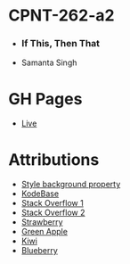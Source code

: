 # CPNT-262-a2
- ### If This, Then That
- Samanta Singh

# GH Pages
- [Live](https://samantasingh.github.io/cpnt262-a2/)

# Attributions

- [Style background property](https://www.w3schools.com/JSREF/prop_style_background.asp)
- [KodeBase](https://youtu.be/E6J2fosujWQ)
- [Stack Overflow 1](https://stackoverflow.com/questions/66531821/accessing-a-value-from-a-dropdown-menu-in-javascript)
- [Stack Overflow 2](https://stackoverflow.com/questions/1085801/get-selected-value-in-dropdown-list-using-javascript)
- [Strawberry](https://www.pexels.com/photo/70746/)
- [Green Apple](https://www.pexels.com/photo/693794/)
- [Kiwi](https://www.pexels.com/photo/867349/)
- [Blueberry](https://www.pexels.com/photo/1153655/)

